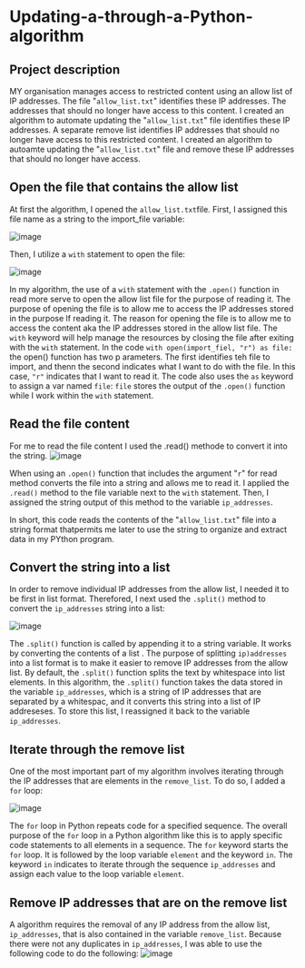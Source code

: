 # Updating-a-through-a-Python-algorithm

## Project description
MY organisation manages access to restricted content using an allow list of IP addresses. The file "`allow_list.txt`" identifies these IP addresses. The addresses that should no longer have access to this content. I created an algorithm to automate updating the "`allow_list.txt`" file identifies these IP addresses. A separate remove list identifies IP addresses that should no longer have access to this restricted content. I created an algorithm to autoamte updating the "`allow_list.txt`" file and remove these IP addresses that should no longer have access.

## Open the file that contains the allow list
At first the algorithm, I opened the `allow_list.txt`file. First, I assigned this file name as a string to the import_file variable:

![image](https://github.com/user-attachments/assets/0fa27a31-991e-4380-85c2-f006a0b922de)

Then, I utilize a `with` statement to open the file:

![image](https://github.com/user-attachments/assets/0b803a47-c5b1-4e90-b0f6-efbf0fb810ac)

In my algorithm, the use of a `with` statement with the `.open()` function in read more serve to open the allow list file for the purpose of reading it. The purpose of opening the file is to allow me to access the IP addresses stored in the purpose lf reading it. The reason for opening the file is to allow me to access the content aka the IP addresses stored in the allow list file. The `with` keyword will help manage the resources by closing the file after exiting with the `with` statement. In the code `with open(import_fiel, "r") as file:` the open() function has two p  arameters. The first identifies teh file to import, and thenn the second indicates what I want to do with the file. In this case, `"r"` indicates that I want to read it. The code also uses the `as` keyword to assign a var named `file`: `file` stores the output of the `.open()` function while I work within the `with` statement.

## Read the file content
For me to read the file content I used the .read() methode to convert it into the string.
![image](https://github.com/user-attachments/assets/d1d462fe-629d-459a-8e8b-f830d9fd60ba)

When using an `.open()` function that includes the argument "`r`" for read method converts the file into a string and allows me to read it. I applied the `.read()` method to the file variable next to the `with` statement. Then, I assigned the string output of this method to the variable `ip_addresses`.

In short, this code reads the contents of the "`allow_list.txt`" file into a string format thatpermits me later to use the string to organize and extract data in my PYthon program.

## Convert the string into a list
In order to remove individual IP addresses from the allow list, I needed it to be first in list format. Therefored, I next used the `.split()` method to convert the `ip_addresses` string into a list:

![image](https://github.com/user-attachments/assets/ff2fbaea-48a0-4141-a5b9-415fc27efe74)

The `.split()` function is called by appending it to a string variable. It works by converting the contents of a list . The purpose of splitting `ip)addresses` into a list format is to make it easier to remove IP addresses from the allow list. By default, the `.split()` function splits the text by whitespace into list elements. In this algorithm, the `.split()` function takes the data stored in the variable `ip_addresses`, which is a string of  IP addresses that are separated by a whitespac, and  it converts this string into a list of IP addreseses. To store this list, I reassigned it back to the variable `ip_addresses`.

## Iterate through the remove list
One of the most important part of my algorithm involves iterating through the IP addresses that are elements in the `remove_list`. To do so, I added a `for` loop:

![image](https://github.com/user-attachments/assets/fc25a3c3-879c-4d3d-8cc7-0dd9b4ee913e)

The `for` loop in Python repeats code for a specified sequence. The overall purpose of the `for` loop in a Python algorithm like this is to apply specific code statements to all elements in a sequence. The `for` keyword starts the `for` loop. It is followed by the loop variable `element` and the keyword `in`. The keyword `in` indicates to iterate through the sequence `ip_addresses` and assign each value to the loop variable `element`.

## Remove IP addresses that are on the remove list

A algorithm requires the removal of any IP address from the allow list, `ip_addresses`, that is also contained in the variable `remove_list`. Because there were not any duplicates in `ip_addresses`, I was able to use the following code to do the following:
![image](https://github.com/user-attachments/assets/5388cb3b-911f-4098-b958-ef0b2ec6e9a2)
